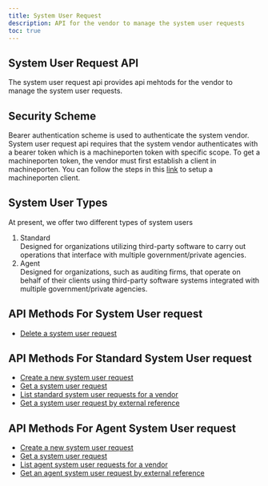 ```yaml
---
title: System User Request
description: API for the vendor to manage the system user requests
toc: true
---
```


## System User Request API
The system user request api provides api mehtods for the vendor to manage the system user requests.

## Security Scheme
Bearer authentication scheme is used to authenticate the system vendor.
System user request api requires that the system vendor authenticates with a bearer token which is a machineporten token with specific scope.
To get a machineporten token, the vendor must first establish a client in machineporten. You can follow the steps in this [link](https://docs.altinn.studio/authentication/getting-started/maskinportenclient/) to setup a machineporten client.

## System User Types
At present, we offer two different types of system users
1. Standard<br>
    Designed for organizations utilizing third-party software to carry out operations that interface with multiple government/private agencies.
2. Agent<br>
    Designed for organizations, such as auditing firms, that operate on behalf of their clients using third-party software systems integrated with multiple government/private agencies.

## API Methods For System User request
- [Delete a system user request](external#delete-system-user-request)

## API Methods For Standard System User request

- [Create a new system user request](external#create-a-standard-system-user-request)
- [Get a system user request](external#get-a-system-user-request)
- [List standard system user requests for a vendor](external#get-all-system-user-requests-for-a-vendor)
- [Get a system user request by external reference](external#get-a-system-user-request-by-external-reference)

## API Methods For Agent System User request

- [Create a new system user request](external#create-an-agent-system-user-request)
- [Get a system user request](external#get-an-agent-system-user-request)
- [List agent system user requests for a vendor](external#get-all-agent-system-user-requests-for-a-vendor)
- [Get an agent system user request by external reference](external#get-an-agent-system-user-request-by-external-reference)